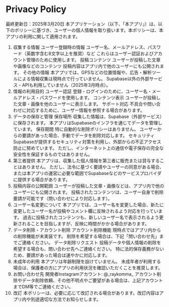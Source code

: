 <html>
<head><meta charset="UTF-8"><title>Privacy Policy</title></head>
<body>
  <h1>Privacy Policy</h1>
  <p>

最終更新日：2025年3月20日
本アプリケーション（以下、「本アプリ」）は、以下のポリシーに基づき、ユーザーの個人情報を取り扱います。本ポリシーは、本アプリの利用に関して適用されます。

1. 収集する情報
ユーザー登録時の情報
ユーザー名、メールアドレス、パスワード（英数字含む8文字以上を推奨）など
これらはユーザー認証およびアカウント管理のために使用します。
投稿コンテンツ
ユーザーが投稿した文章や画像などのコンテンツ
投稿内容はアプリ内で他のユーザーにも公開されます。
その他の情報
本アプリでは、GPSなどの位置情報や、広告・解析ツールによる情報収集は現時点で行っていません。
Supabase以外の外部サービス・APIも利用していません（2025年3月時点）。
2. 情報の利用目的
ユーザー認証
登録・ログインのために、ユーザー名・メールアドレス・パスワードを使用します。
コンテンツ表示
ユーザーが投稿した文章・画像を他のユーザーに表示します。
サポート対応
不具合や問い合わせに対応するために、ユーザー情報を参照する場合があります。
3. データの保存と管理
保存場所
収集した情報は、Supabase（外部サービス）に保存されます。
本アプリはSupabaseのインフラを通じてデータを管理しています。
保存期間
特に自動的な削除ポリシーはありません。
ユーザーからの要請があった場合、手動でデータを削除対応します。
セキュリティ
Supabaseが提供するセキュリティ対策を利用し、外部からの不正アクセス防止に努めています。
ただし、インターネット上の通信や電子保存の完全な安全性を保証するものではありません。
4. 第三者提供
本アプリは、収集した個人情報を第三者に販売または貸与することはありません。
ただし、法令に基づく要請やユーザーの同意がある場合、または本アプリの運営に必要な範囲でSupabaseなどのサービスプロバイダに提供する場合があります。
5. 投稿内容の公開範囲
ユーザーが投稿した文章・画像などは、アプリ内で他のユーザーにも公開されます。
投稿されたコンテンツは、ユーザー自身で削除要請が可能です（問い合わせにより対応します）。
6. ユーザー名変更について
本アプリでは、ユーザー名を変更した場合、新たに変更したユーザー名が投稿やコメント欄に反映されるよう対応を行っています。
過去に投稿されたコンテンツも、新しいユーザー名で表示されるよう更新されることを目指しますが、反映に時間がかかる場合があります。
7. データ削除・アカウント削除
アカウント削除機能
現時点ではアプリ内からの削除機能が未実装です。
削除を希望する場合は、下記「問い合わせ先」までご連絡ください。
データ削除リクエスト
投稿データや個人情報の削除を希望する場合も、問い合わせ先へご連絡ください。
特に法的保存義務がないため、要請があった場合は速やかに対応します。
8. 未成年の利用
本アプリは年齢制限を設けていません。
未成年者が利用する場合は、保護者の方にアプリの利用状況を確認いただくことを推奨します。
9. お問い合わせ先
開発者Instagramアカウント: @\_raykomma\_
アカウント削除やデータ削除依頼、その他不明点やご要望がある場合は、上記アカウントまでDM等でご連絡ください。
10. 改訂
本ポリシーは、必要に応じて改訂される場合があります。改訂内容はアプリ内や別途適切な方法でお知らせします。
</p>
</body>
</html>
